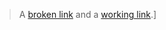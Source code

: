 > A [broken link][broken-link] and a [working link][working-link].]

[broken-link]: https://this-link-is-broken.com

[working-link]: https://github.com